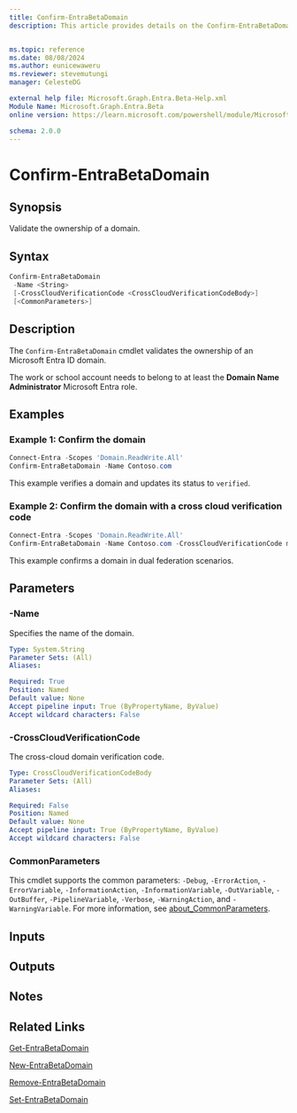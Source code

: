 ```yaml
---
title: Confirm-EntraBetaDomain
description: This article provides details on the Confirm-EntraBetaDomain command.


ms.topic: reference
ms.date: 08/08/2024
ms.author: eunicewaweru
ms.reviewer: stevemutungi
manager: CelesteDG

external help file: Microsoft.Graph.Entra.Beta-Help.xml
Module Name: Microsoft.Graph.Entra.Beta
online version: https://learn.microsoft.com/powershell/module/Microsoft.Graph.Entra.Beta/Confirm-EntraBetaDomain

schema: 2.0.0
---
```


# Confirm-EntraBetaDomain

## Synopsis

Validate the ownership of a domain.

## Syntax

```powershell
Confirm-EntraBetaDomain
 -Name <String>
 [-CrossCloudVerificationCode <CrossCloudVerificationCodeBody>]
 [<CommonParameters>]
```

## Description

The `Confirm-EntraBetaDomain` cmdlet validates the ownership of an Microsoft Entra ID domain.

The work or school account needs to belong to at least the **Domain Name Administrator** Microsoft Entra role.

## Examples

### Example 1: Confirm the domain

```powershell
Connect-Entra -Scopes 'Domain.ReadWrite.All'
Confirm-EntraBetaDomain -Name Contoso.com
```

This example verifies a domain and updates its status to `verified`.

### Example 2: Confirm the domain with a cross cloud verification code

```powershell
Connect-Entra -Scopes 'Domain.ReadWrite.All'
Confirm-EntraBetaDomain -Name Contoso.com -CrossCloudVerificationCode ms84324896
```

This example confirms a domain in dual federation scenarios.

## Parameters

### -Name

Specifies the name of the domain.

```yaml
Type: System.String
Parameter Sets: (All)
Aliases:

Required: True
Position: Named
Default value: None
Accept pipeline input: True (ByPropertyName, ByValue)
Accept wildcard characters: False
```

### -CrossCloudVerificationCode

The cross-cloud domain verification code.

```yaml
Type: CrossCloudVerificationCodeBody
Parameter Sets: (All)
Aliases:

Required: False
Position: Named
Default value: None
Accept pipeline input: True (ByPropertyName, ByValue)
Accept wildcard characters: False
```

### CommonParameters

This cmdlet supports the common parameters: `-Debug`, `-ErrorAction`, `-ErrorVariable`, `-InformationAction`, `-InformationVariable`, `-OutVariable`, `-OutBuffer`, `-PipelineVariable`, `-Verbose`, `-WarningAction`, and `-WarningVariable`. For more information, see [about_CommonParameters](https://go.microsoft.com/fwlink/?LinkID=113216).

## Inputs

## Outputs

## Notes

## Related Links

[Get-EntraBetaDomain](Get-EntraBetaDomain.md)

[New-EntraBetaDomain](New-EntraBetaDomain.md)

[Remove-EntraBetaDomain](Remove-EntraBetaDomain.md)

[Set-EntraBetaDomain](Set-EntraBetaDomain.md)
